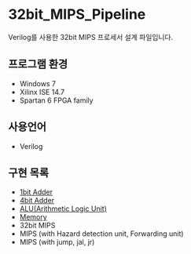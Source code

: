 # 32bit_MIPS_Pipeline
Verilog를 사용한 32bit MIPS 프로세서 설계 파일입니다.

## 프로그램 환경
- Windows 7
- Xilinx ISE 14.7
- Spartan 6 FPGA family

## 사용언어
- Verilog

## 구현 목록
- [1bit Adder](https://github.com/ho4607/32bit_MIPS_Pipeline/tree/master/1bitAdder)
- [4bit Adder](https://github.com/ho4607/32bit_MIPS_Pipeline/tree/master/4bitAdder)
- [ALU(Arithmetic Logic Unit)](https://github.com/ho4607/32bit_MIPS_Pipeline/tree/master/ALU)
- [Memory](https://github.com/ho4607/32bit_MIPS_Pipeline/tree/master/memory)
- 32bit MIPS 
- MIPS (with Hazard detection unit, Forwarding unit)
- MIPS (with jump, jal, jr)
